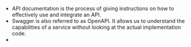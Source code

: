 - API documentation is the process of giving instructions on how to effectively use and integrate an API.
- Swagger is also referred to as OpenAPI. It allows us to understand the capabilities of a service without looking at the actual implementation code.
- 